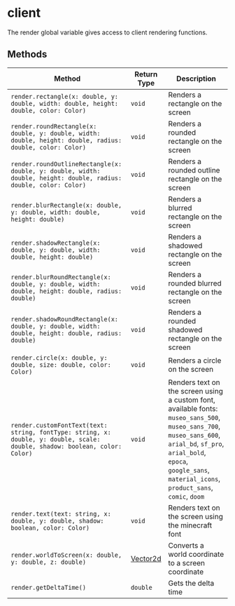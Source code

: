 # client

The render global variable gives access to client rendering functions.

## Methods

| Method                                                                                                                      | Return Type                      | Description                                                                                                                                                                                                                          |
|-----------------------------------------------------------------------------------------------------------------------------|----------------------------------|--------------------------------------------------------------------------------------------------------------------------------------------------------------------------------------------------------------------------------------|
| `render.rectangle(x: double, y: double, width: double, height: double, color: Color)`                                       | `void`                           | Renders a rectangle on the screen                                                                                                                                                                                                    |
| `render.roundRectangle(x: double, y: double, width: double, height: double, radius: double, color: Color)`                  | `void`                           | Renders a rounded rectangle on the screen                                                                                                                                                                                            |
| `render.roundOutlineRectangle(x: double, y: double, width: double, height: double, radius: double, color: Color)`           | `void`                           | Renders a rounded outline rectangle on the screen                                                                                                                                                                                    |
| `render.blurRectangle(x: double, y: double, width: double, height: double)`                                                 | `void`                           | Renders a blurred rectangle on the screen                                                                                                                                                                                            |
| `render.shadowRectangle(x: double, y: double, width: double, height: double)`                                               | `void`                           | Renders a shadowed rectangle on the screen                                                                                                                                                                                           |
| `render.blurRoundRectangle(x: double, y: double, width: double, height: double, radius: double)`                            | `void`                           | Renders a rounded blurred rectangle on the screen                                                                                                                                                                                    |
| `render.shadowRoundRectangle(x: double, y: double, width: double, height: double, radius: double)`                          | `void`                           | Renders a rounded shadowed rectangle on the screen                                                                                                                                                                                   |
| `render.circle(x: double, y: double, size: double, color: Color)`                                                           | `void`                           | Renders a circle on the screen                                                                                                                                                                                                       |
| `render.customFontText(text: string, fontType: string, x: double, y: double, scale: double, shadow: boolean, color: Color)` | `void`                           | Renders text on the screen using a custom font, available fonts: `museo_sans_500`, `museo_sans_700`, `museo_sans_600`, `arial_bd`, `sf_pro`, `arial_bold`, `epoca`, `google_sans`, `material_icons`, `product_sans`, `comic`, `doom` |
| `render.text(text: string, x: double, y: double, shadow: boolean, color: Color)`                                            | `void`                           | Renders text on the screen using the minecraft font                                                                                                                                                                                  |
| `render.worldToScreen(x: double, y: double, z: double)`                                                                     | [Vector2d](../types/vector2d.md) | Converts a world coordinate to a screen coordinate                                                                                                                                                                                   |
| `render.getDeltaTime()`                                                                                                     | `double`                         | Gets the delta time                                                                                                                                                                                                                  |